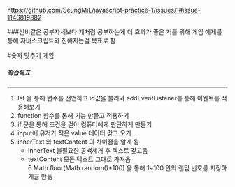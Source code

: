 https://github.com/SeungMiL/javascript-practice-1/issues/1#issue-1146819882

###선비같은 공부자세보다 개처럼 공부하는게 더 효과가 좋은 저를 위해 게임 예제를 통해 자바스크립트와 친해지는걸 목표로 함

#숫자 맞추기 게임

##### 학습목표
---
1. let 을 통해 변수를 선언하고 id값을 불러와 addEventListener를 통해 이벤트를 적용해보기
2. function 함수를 통해 기능 만들고 적용하기
3. if 문을 통해 조건을 걸어 컴퓨터에게 판단하게 만들기
4. input에 유저가 적은 value 데이터 갖고 오기
5. innerText 와 textContent 의 차이점을 알게 됨
   * innerText 불필요한 공백제거 후 텍스트 갖고옴
   * textContent 모든 텍스트 그대로 가져옴
6.Math.floor(Math.random()*100) 을 통해 1~100 안의 랜덤 번호를 지정하게끔 만듦

